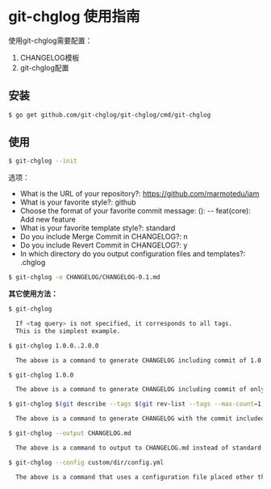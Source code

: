 # git-chglog 使用指南

使用git-chglog需要配置：
1. CHANGELOG模板
2. git-chglog配置

## 安装

```bash
$ go get github.com/git-chglog/git-chglog/cmd/git-chglog
```

## 使用

```bash
$ git-chglog --init
```

选项：

- What is the URL of your repository?: https://github.com/marmotedu/iam
- What is your favorite style?: github
- Choose the format of your favorite commit message: <type>(<scope>): <subject> -- feat(core): Add new feature
- What is your favorite template style?: standard
- Do you include Merge Commit in CHANGELOG?: n
- Do you include Revert Commit in CHANGELOG?: y
- In which directory do you output configuration files and templates?: .chglog

```bash
$ git-chglog -o CHANGELOG/CHANGELOG-0.1.md
```

**其它使用方法：**

```bash
$ git-chglog

  If <tag query> is not specified, it corresponds to all tags.
  This is the simplest example.

$ git-chglog 1.0.0..2.0.0

  The above is a command to generate CHANGELOG including commit of 1.0.0 to 2.0.0.

$ git-chglog 1.0.0

  The above is a command to generate CHANGELOG including commit of only 1.0.0.

$ git-chglog $(git describe --tags $(git rev-list --tags --max-count=1))

  The above is a command to generate CHANGELOG with the commit included in the latest tag.

$ git-chglog --output CHANGELOG.md

  The above is a command to output to CHANGELOG.md instead of standard output.

$ git-chglog --config custom/dir/config.yml

  The above is a command that uses a configuration file placed other than ".chglog/config.yml".
```


